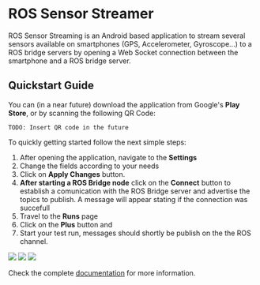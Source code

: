 # ROS Sensor Streamer

  ROS Sensor Streaming is an Android based application to stream several sensors 
  available on smartphones (GPS, Accelerometer, Gyroscope...) to a ROS bridge servers by opening a Web Socket connection between the smartphone and a ROS bridge server.

## Quickstart Guide

You can (in a near future) download the application from Google's **Play Store**, or by scanning the following QR Code:

`TODO: Insert QR code in the future`

To quickly getting started follow the next simple steps:
1. After opening the application, navigate to the **Settings**
2. Change the fields according to your needs 
3. Click on **Apply Changes** button. 
4. **After starting a ROS Bridge node** click on the **Connect** button to establish a comunication with the ROS Bridge server and advertise the topics to publish. A message will appear stating if the connection was succefull
5. Travel to the **Runs** page
6. Click on the **Plus** button and 
7. Start your test run, messages should shortly be publish on the the ROS channel. 

![](images/settings_fragment_tutorial.png)
![](images/runs_fragment_tutorial.png)
![](images/run_fragment_tutorial.png)

Check the complete [documentation](https://mjpc13.github.io/SensorStreamer) for more information.
